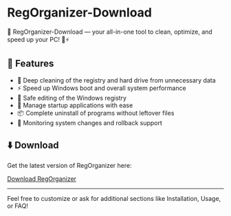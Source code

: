 # RegOrganizer-Download
🧰 RegOrganizer-Download — your all-in-one tool to clean, optimize, and speed up your PC! 🧼⚡

## 🚀 Features

- 🧹 Deep cleaning of the registry and hard drive from unnecessary data  
- ⚡ Speed up Windows boot and overall system performance  
- 🧪 Safe editing of the Windows registry  
- 🛑 Manage startup applications with ease  
- 📦 Complete uninstall of programs without leftover files  
- 🔄 Monitoring system changes and rollback support  

## ⬇️ Download

Get the latest version of RegOrganizer here:

[Download RegOrganizer](#)

---

Feel free to customize or ask for additional sections like Installation, Usage, or FAQ!
